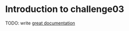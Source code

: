# Introduction to challenge03

TODO: write [great documentation](http://jacobian.org/writing/what-to-write/)
